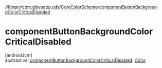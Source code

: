//[library](../../../index.md)/[com.glovoapp.uds](../index.md)/[CoreColorScheme](index.md)/[componentButtonBackgroundColorCriticalDisabled](component-button-background-color-critical-disabled.md)

# componentButtonBackgroundColorCriticalDisabled

[androidJvm]\
abstract val [componentButtonBackgroundColorCriticalDisabled](component-button-background-color-critical-disabled.md): [Color](https://developer.android.com/reference/kotlin/androidx/compose/ui/graphics/Color.html)
